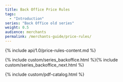 ```yaml
---
title: Back Office Price Rules
tags:
  - "Introduction"
series: "Back Office old series"
weight: 0.5
audience: merchants
permalink: /merchants-guide/price-rules/
---
```


{% include api/1.0/price-rules-content.md %}

{% include custom/series_backoffice.html %}{% include custom/series_backoffice_next.html %}

{% include custom/pdf-catalog.html %}
